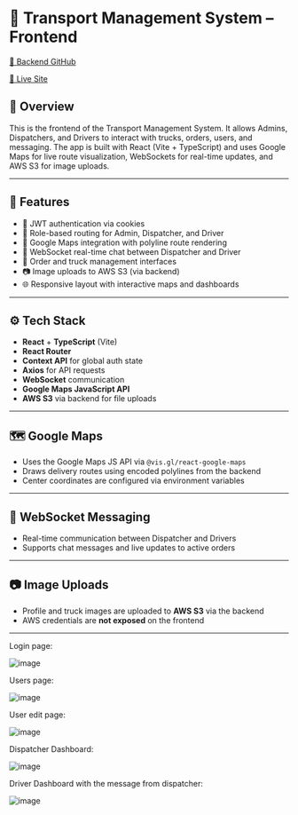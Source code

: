 # 🚛 Transport Management System – Frontend

[🔧 Backend GitHub](https://github.com/IgorPetrovKrsk/capstone_orders_delivery_system_backend)

[🔗 Live Site](https://transport-management-system-frontend.onrender.com/)  

## 📘 Overview

This is the frontend of the Transport Management System. It allows Admins, Dispatchers, and Drivers to interact with trucks, orders, users, and messaging. The app is built with React (Vite + TypeScript) and uses Google Maps for live route visualization, WebSockets for real-time updates, and AWS S3 for image uploads.

---

## 🚀 Features

- 🔐 JWT authentication via cookies
- 🧭 Role-based routing for Admin, Dispatcher, and Driver
- 📍 Google Maps integration with polyline route rendering
- 💬 WebSocket real-time chat between Dispatcher and Driver
- 🚚 Order and truck management interfaces
- 📷 Image uploads to AWS S3 (via backend)
- 🌐 Responsive layout with interactive maps and dashboards

---

## ⚙️ Tech Stack

- **React** + **TypeScript** (Vite)
- **React Router**
- **Context API** for global auth state
- **Axios** for API requests
- **WebSocket** communication
- **Google Maps JavaScript API**
- **AWS S3** via backend for file uploads

---

## 🗺️ Google Maps

- Uses the Google Maps JS API via `@vis.gl/react-google-maps`
- Draws delivery routes using encoded polylines from the backend
- Center coordinates are configured via environment variables

---

## 📡 WebSocket Messaging

- Real-time communication between Dispatcher and Drivers
- Supports chat messages and live updates to active orders

---

## 📷 Image Uploads

- Profile and truck images are uploaded to **AWS S3** via the backend
- AWS credentials are **not exposed** on the frontend

---
Login page:

![image](https://github.com/user-attachments/assets/b949d2e1-fbf6-4835-a7d6-a411e6d70d20)

Users page:

![image](https://github.com/user-attachments/assets/ddcfac16-781f-4436-aa4e-a5810220195b)

User edit page:

![image](https://github.com/user-attachments/assets/b869735e-3f52-4460-b738-bb788919abae)

Dispatcher Dashboard:

![image](https://github.com/user-attachments/assets/1795da07-8758-45e8-9688-3547bd42f709)

Driver Dashboard with the message from dispatcher:

![image](https://github.com/user-attachments/assets/034dc509-0130-4386-9062-e74b97db0c0b)



